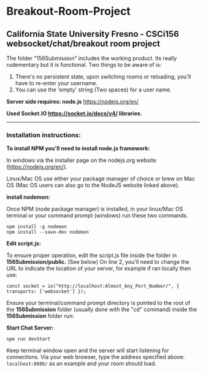 # Breakout-Room-Project
## California State University Fresno - CSCi156 websocket/chat/breakout room project

The folder "156Submission" includes the working product. Its really rudementary but it is functional. Two things to be aware of is: 

1) There's no persistent state, upon switching rooms or reloading, you'll have to re-enter your username.
2) You can use the 'empty' string (Two spaces) for a user name.

**Server side requires: node.js**
https://nodejs.org/en/

**Used Socket.IO https://socket.io/docs/v4/ libraries.**

--------------------------------------------------------------------
### Installation instructions:

**To install NPM you'll need to install node.js framework:**

In windows via the installer page on the nodejs.org website (https://nodejs.org/en/).

Linux/Mac OS use either your package manager of choice or brew on Mac OS (Mac OS users can also go to the NodeJS website linked above).

**install nodemon:**

Once NPM (node package manager) is installed, in your linux/Mac OS terminal or your command prompt (windows) run these two commands.
```
npm install -g nodemon
npm install --save-dev nodemon
```

**Edit script.js:**

To ensure proper operation, edit the script.js file inside the folder in **156Submission/public.** (See below) On line 2, you'll need to change the URL to indicate the location of your server, for example if ran locally then use: 
```
const socket = io("http://localhost:Almost_Any_Port_Number/", { transports: ['websocket'] });
```

Ensure your terminal/command prompt directory is pointed to the root of the **156Submission** folder (usually done with the "cd" command)
inside the **156Submission** folder run:

**Start Chat Server:**
```
npm run devStart
```
Keep terminal window open and the server will start listening for connections. Via your web browser, type the address specified above: ```localhost:8080/``` as an example and your room should load. 




